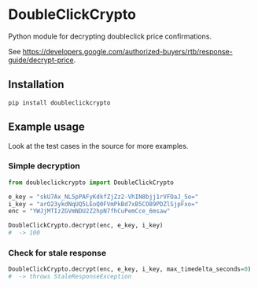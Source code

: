# DoubleClickCrypto
 Python module for decrypting doubleclick price confirmations.
 
 See https://developers.google.com/authorized-buyers/rtb/response-guide/decrypt-price.

## Installation
```
pip install doubleclickcrypto
```

## Example usage
Look at the test cases in the source for more examples.

### Simple decryption
 ```python
from doubleclickcrypto import DoubleClickCrypto

e_key = "skU7Ax_NL5pPAFyKdkfZjZz2-VhIN8bjj1rVFOaJ_5o="
i_key = "arO23ykdNqUQ5LEoQ0FVmPkBd7xB5CO89PDZlSjpFxo="
enc = "YWJjMTIzZGVmNDU2Z2hpN7fhCuPemCce_6msaw"

DoubleClickCrypto.decrypt(enc, e_key, i_key)
#  -> 100
 ```
### Check for stale response
```python
DoubleClickCrypto.decrypt(enc, e_key, i_key, max_timedelta_seconds=0)
#  -> throws StaleResponseException
```
